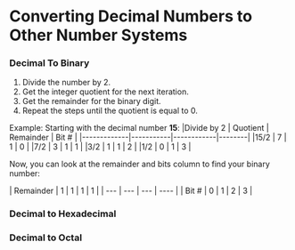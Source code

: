 # Converting Decimal Numbers to Other Number Systems

### Decimal To Binary
1. Divide the number by 2.
2. Get the integer quotient for the next iteration.
3. Get the remainder for the binary digit.
4. Repeat the steps until the quotient is equal to 0.

Example: Starting with the decimal number **15**:
|Divide by 2 	 | Quotient	  | Remainder	  | Bit #   |
|-------------|-----------|------------|--------|
|15/2	         | 7          |	1	          | 0       |
|7/2	         | 3	        | 1	          | 1       |
|3/2           |	 1        |	1	          | 2       |
|1/2	         | 0        	| 1           |	3       |

Now, you can look at the remainder and bits column to find your binary number:

| Remainder | 1 | 1 | 1 | 1 |
|  --- | --- | --- | ---- |
| Bit # | 0 | 1 | 2 | 3 |


### Decimal to Hexadecimal



### Decimal to Octal

